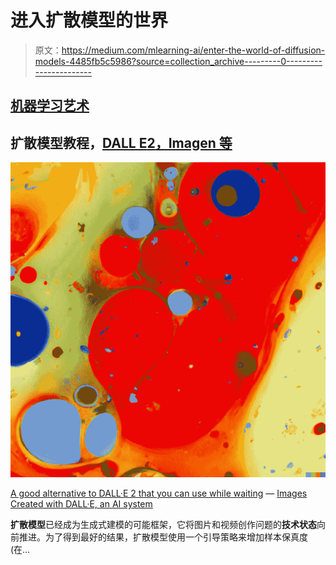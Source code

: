 # 进入扩散模型的世界

> 原文：<https://medium.com/mlearning-ai/enter-the-world-of-diffusion-models-4485fb5c5986?source=collection_archive---------0----------------------->

## [机器学习艺术](https://mlearning.substack.com)

## 扩散模型教程，[DALL E**2**，Imagen 等](https://mlearning.substack.com/p/a-good-alternative-to-dalle-2-that?r=z7zu8&s=w&utm_campaign=post&utm_medium=web)

[![](img/68178182b41c756862c75d67dd82c498.png)](https://mlearning.substack.com)

[A good alternative to DALL·E 2 that you can use while waiting](https://mlearning.substack.com/p/a-good-alternative-to-dalle-2-that?r=z7zu8&s=w&utm_campaign=post&utm_medium=web) — [Images Created with DALL·E, an AI system](https://mlearning.substack.com/p/a-good-alternative-to-dalle-2-that?r=z7zu8&s=w&utm_campaign=post&utm_medium=web)

**扩散模型**已经成为生成式建模的可能框架，它将图片和视频创作问题的**技术状态**向前推进。为了得到最好的结果，扩散模型使用一个引导策略来增加样本保真度(在…